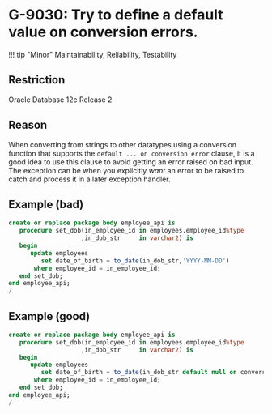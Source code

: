 # G-9030: Try to define a default value on conversion errors.

!!! tip "Minor"
    Maintainability, Reliability, Testability

## Restriction

Oracle Database 12c Release 2

## Reason

When converting from strings to other datatypes using a conversion function that supports the `default ... on conversion error` clause, it is a good idea to use this clause to avoid getting an error raised on bad input. The exception can be when you explicitly *want* an error to be raised to catch and process it in a later exception handler.

## Example (bad)

``` sql
create or replace package body employee_api is
   procedure set_dob(in_employee_id in employees.employee_id%type
                    ,in_dob_str     in varchar2) is
   begin
      update employees
         set date_of_birth = to_date(in_dob_str,'YYYY-MM-DD')
       where employee_id = in_employee_id;
   end set_dob;
end employee_api;
/
```

## Example (good)

``` sql
create or replace package body employee_api is
   procedure set_dob(in_employee_id in employees.employee_id%type
                    ,in_dob_str     in varchar2) is
   begin
      update employees
         set date_of_birth = to_date(in_dob_str default null on conversion error,'YYYY-MM-DD')
       where employee_id = in_employee_id;
   end set_dob;
end employee_api;
/
```